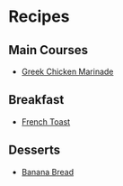 # Recipes

## Main Courses
  - [Greek Chicken Marinade](https://github.com/mgeggie/recipes/blob/master/greek_chicken_marinade.md)
  
## Breakfast
  - [French Toast](https://github.com/mgeggie/recipes/blob/master/french_toast.md)

## Desserts
  - [Banana Bread](https://github.com/mgeggie/recipes/blob/master/banana_bread.md)

